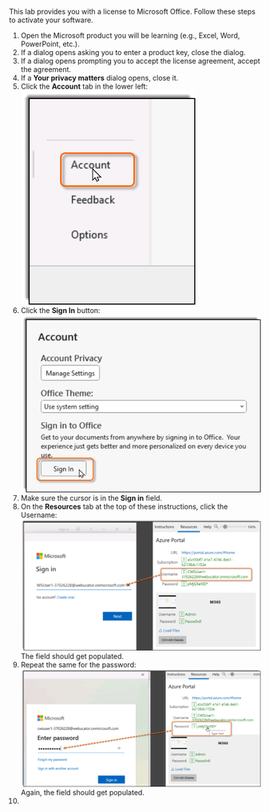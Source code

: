 This lab provides you with a license to Microsoft Office. Follow these steps to activate your software.
1. Open the Microsoft product you will be learning (e.g., Excel, Word, PowerPoint, etc.).
2. If a dialog opens asking you to enter a product key, close the dialog.
3. If a dialog opens prompting you to accept the license agreement, accept the agreement.
4. If a **Your privacy matters** dialog opens, close it.
5. Click the **Account** tab in the lower left:
    ![Account Tab](images/office-account-tab.png)
6. Click the **Sign In** button:
    ![Sign In](images/office-account-sign-in.png)
7. Make sure the cursor is in the **Sign in** field.
8. On the **Resources** tab at the top of these instructions, click the Username:
    ![Click Username](images/office-account-sign-in-username.png)
    The field should get populated.
9. Repeat the same for the password:
    ![Click Username](images/office-account-sign-in-password.png)
    Again, the field should get populated.
10. 
